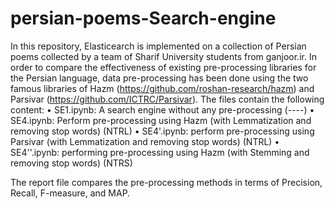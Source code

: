 # persian-poems-Search-engine

In this repository, Elasticearch is implemented on a collection of Persian poems collected by a team of Sharif University students from ganjoor.ir.
In order to compare the effectiveness of existing pre-processing libraries for the Persian language, data pre-processing has been done using the two famous libraries of Hazm (https://github.com/roshan-research/hazm) and Parsivar (https://github.com/ICTRC/Parsivar).
 The files contain the following content:
• SE1.ipynb: A search engine without any pre-processing (----)
• SE4.ipynb: Perform pre-processing using Hazm (with Lemmatization and removing stop words) (NTRL)
• SE4'.ipynb: perform pre-processing using Parsivar (with Lemmatization and removing stop words) (NTRL)
• SE4''.ipynb: performing pre-processing using Hazm (with Stemming and removing stop words) (NTRS)

The report file compares the pre-processing methods in terms of Precision, Recall, F-measure, and MAP.
